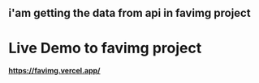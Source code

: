 ## i'am getting the data from api in favimg project 
# Live Demo to favimg project 
#### https://favimg.vercel.app/
